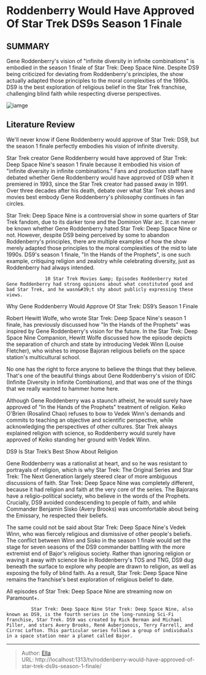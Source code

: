 # Roddenberry Would Have Approved Of Star Trek DS9s Season 1 Finale


## SUMMARY 



  Gene Roddenberry&#39;s vision of &#34;infinite diversity in infinite combinations&#34; is embodied in the season 1 finale of Star Trek: Deep Space Nine.   Despite DS9 being criticized for deviating from Roddenberry&#39;s principles, the show actually adapted those principles to the moral complexities of the 1990s.   DS9 is the best exploration of religious belief in the Star Trek franchise, challenging blind faith while respecting diverse perspectives.  

![iamge](https://static1.srcdn.com/wordpress/wp-content/uploads/2024/01/star-trek-roddenberry-ds9-season-1-finale-approved.jpg)

## Literature Review
We&#39;ll never know if Gene Roddenberry would approve of Star Trek: DS9, but the season 1 finale perfectly embodies his vision of infinite diversity.




Star Trek creator Gene Roddenberry would have approved of Star Trek: Deep Space Nine&#39;s season 1 finale because it embodied his vision of &#34;infinite diversity in infinite combinations.&#34; Fans and production staff have debated whether Gene Roddenberry would have approved of DS9 when it premiered in 1993, since the Star Trek creator had passed away in 1991. Over three decades after his death, debate over what Star Trek shows and movies best embody Gene Roddenberry&#39;s philosophy continues in fan circles.




Star Trek: Deep Space Nine is a controversial show in some quarters of Star Trek fandom, due to its darker tone and the Dominion War arc. It can never be known whether Gene Roddenberry hated Star Trek: Deep Space Nine or not. However, despite DS9 being perceived by some to abandon Roddenberry&#39;s principles, there are multiple examples of how the show merely adapted those principles to the moral complexities of the mid to late 1990s. DS9&#39;s season 1 finale, &#34;In the Hands of the Prophets&#34;, is one such example, critiquing religion and zealotry while celebrating diversity, just as Roddenberry had always intended.

                  10 Star Trek Movies &amp; Episodes Roddenberry Hated   Gene Roddenberry had strong opinions about what constituted good and bad Star Trek, and he wasn&#39;t shy about publicly expressing these views.    


 Why Gene Roddenberry Would Approve Of Star Trek: DS9’s Season 1 Finale 
          




Robert Hewitt Wolfe, who wrote Star Trek: Deep Space Nine&#39;s season 1 finale, has previously discussed how &#34;In the Hands of the Prophets&#34; was inspired by Gene Roddenberry&#39;s vision for the future. In the Star Trek: Deep Space Nine Companion, Hewitt Wolfe discussed how the episode depicts the separation of church and state by introducing Vedek Winn (Louise Fletcher), who wishes to impose Bajoran religious beliefs on the space station&#39;s multicultural school.


No one has the right to force anyone to believe the things that they believe. That&#39;s one of the beautiful things about Gene Roddenberry&#39;s vision of IDIC (Infinite Diversity in Infinite Combinations), and that was one of the things that we really wanted to hammer home here.


Although Gene Roddenberry was a staunch atheist, he would surely have approved of &#34;In the Hands of the Prophets&#34; treatment of religion. Keiko O&#39;Brien (Rosalind Chao) refuses to bow to Vedek Winn&#39;s demands and commits to teaching an objective and scientific perspective, while acknowledging the perspectives of other cultures. Star Trek always explained religion with science, so Roddenberry would surely have approved of Keiko standing her ground with Vedek Winn.






 DS9 Is Star Trek’s Best Show About Religion 
          

Gene Roddenberry was a rationalist at heart, and so he was resistant to portrayals of religion, which is why Star Trek: The Original Series and Star Trek: The Next Generation largely steered clear of more ambiguous discussions of faith. Star Trek: Deep Space Nine was completely different, because it had religion and faith at the very core of the series. The Bajorans have a religio-political society, who believe in the words of the Prophets. Crucially, DS9 avoided condescending to people of faith, and while Commander Benjamin Sisko (Avery Brooks) was uncomfortable about being the Emissary, he respected their beliefs.

The same could not be said about Star Trek: Deep Space Nine&#39;s Vedek Winn, who was fiercely religious and dismissive of other people&#39;s beliefs. The conflict between Winn and Sisko in the season 1 finale would set the stage for seven seasons of the DS9 commander battling with the more extremist end of Bajor&#39;s religious society. Rather than ignoring religion or waving it away with science like in Roddenberry&#39;s TOS and TNG, DS9 dug beneath the surface to explore why people are drawn to religion, as well as exposing the folly of blind faith. As a result, Star Trek: Deep Space Nine remains the franchise&#39;s best exploration of religious belief to date.






All episodes of Star Trek: Deep Space Nine are streaming now on Paramount&#43;.




             Star Trek: Deep Space Nine Star Trek: Deep Space Nine, also known as DS9, is the fourth series in the long-running Sci-Fi franchise, Star Trek. DS9 was created by Rick Berman and Michael Piller, and stars Avery Brooks, René Auberjonois, Terry Farrell, and Cirroc Lofton. This particular series follows a group of individuals in a space station near a planet called Bajor.  


---

> Author: [Ella](https://instagram.hk.cn/)  
> URL: http://localhost:1313/tv/roddenberry-would-have-approved-of-star-trek-ds9s-season-1-finale/  

